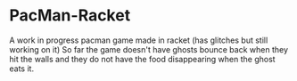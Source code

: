 # PacMan-Racket
A work in progress pacman game made in racket (has glitches but still working on it)
So far the game doesn't have ghosts bounce back when they hit the walls and they do not have the food disappearing when the ghost eats it.
